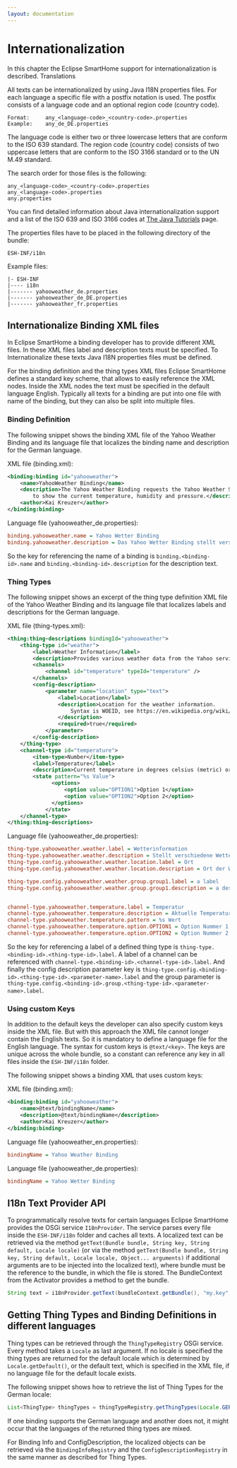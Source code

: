 ```yaml
---
layout: documentation
---
```


# Internationalization

In this chapter the Eclipse SmartHome support for internationalization is described. 
Translations

All texts can be internationalized by using Java I18N properties files. For each language a specific file with a postfix notation is used. The postfix consists of a language code and an optional region code (country code).

```
Format:     any_<language-code>_<country-code>.properties
Example:    any_de_DE.properties
```

The language code is either two or three lowercase letters that are conform to the ISO 639 standard. The region code (country code) consists of two uppercase letters that are conform to the ISO 3166 standard or to the UN M.49 standard.

The search order for those files is the following:

```
any_<language-code>_<country-code>.properties
any_<language-code>.properties
any.properties
```

You can find detailed information about Java internationalization support and a list of the ISO 639 and ISO 3166 codes at [The Java Tutorials](http://docs.oracle.com/javase/tutorial/i18n/locale/create.html) page. 

The properties files have to be placed in the following directory of the bundle:

```
ESH-INF/i18n
```

Example files:

```
|- ESH-INF
|---- i18n
|------- yahooweather_de.properties
|------- yahooweather_de_DE.properties
|------- yahooweather_fr.properties
```

## Internationalize Binding XML files

In Eclipse SmartHome a binding developer has to provide different XML files. In these XML files label and description texts must be specified. To Internationalize these texts Java I18N properties files must be defined.

For the binding definition and the thing types XML files Eclipse SmartHome defines a standard key scheme, that allows to easily reference the XML nodes. Inside the XML nodes the text must be specified in the default language English. Typically all texts for a binding are put into one file with name of the binding, but they can also be split into multiple files.

### Binding Definition

The following snippet shows the binding XML file of the Yahoo Weather Binding and its language file that localizes the binding name and description for the German language.

XML file (binding.xml):

```xml
<binding:binding id="yahooweather">
    <name>YahooWeather Binding</name>
    <description>The Yahoo Weather Binding requests the Yahoo Weather Service
		to show the current temperature, humidity and pressure.</description>
    <author>Kai Kreuzer</author>
</binding:binding>
```

Language file (yahooweather_de.properties):

```ini
binding.yahooweather.name = Yahoo Wetter Binding
binding.yahooweather.description = Das Yahoo Wetter Binding stellt verschiedene Wetterdaten wie die Temperatur, die Luftfeuchtigkeit und den Luftdruck für konfigurierbare Orte vom yahoo Wetterdienst bereit.
```

So the key for referencing the name of a binding is `binding.<binding-id>.name` and `binding.<binding-id>.description` for the description text. 

### Thing Types

The following snippet shows an excerpt of the thing type definition XML file of the Yahoo Weather Binding and its language file that localizes labels and descriptions for the German language.

XML file (thing-types.xml):

```xml
<thing:thing-descriptions bindingId="yahooweather">
    <thing-type id="weather">
        <label>Weather Information</label>
        <description>Provides various weather data from the Yahoo service</description>
		<channels>
			<channel id="temperature" typeId="temperature" />
		</channels>
        <config-description>
            <parameter name="location" type="text">
                <label>Location</label>
                <description>Location for the weather information.
                    Syntax is WOEID, see https://en.wikipedia.org/wiki/WOEID.
                </description>
				<required>true</required>
            </parameter>
        </config-description>
    </thing-type>
    <channel-type id="temperature">
        <item-type>Number</item-type>
        <label>Temperature</label>
        <description>Current temperature in degrees celsius (metric) or fahrenheit (us)</description>
        <state pattern="%s Value">
              <options>
                  <option value="OPTION1">Option 1</option>
                  <option value="OPTION2">Option 2</option>
              </options>
            </state>
    </channel-type>
</thing:thing-descriptions>

```

Language file (yahooweather_de.properties):

```ini
thing-type.yahooweather.weather.label = Wetterinformation
thing-type.yahooweather.weather.description = Stellt verschiedene Wetterdaten vom yahoo Wetterdienst bereit.
thing-type.config.yahooweather.weather.location.label = Ort
thing-type.config.yahooweather.weather.location.description = Ort der Wetterinformation.

thing-type.config.yahooweather.weather.group.group1.label = a label
thing-type.config.yahooweather.weather.group.group1.description = a description


channel-type.yahooweather.temperature.label = Temperatur
channel-type.yahooweather.temperature.description = Aktuelle Temperatur in Grad Celsius (metrisch) oder Grad Fahrenheit (us)
channel-type.yahooweather.temperature.pattern = %s Wert
channel-type.yahooweather.temperature.option.OPTION1 = Option Nummer 1
channel-type.yahooweather.temperature.option.OPTION2 = Option Nummer 2
```

So the key for referencing a label of a defined thing type is `thing-type.<binding-id>.<thing-type-id>.label`. A label of a channel can be referenced with `channel-type.<binding-id>.<channel-type-id>.label`. And finally the config description parameter key is `thing-type.config.<binding-id>.<thing-type-id>.<parameter-name>.label` and the group parameter is `thing-type.config.<binding-id>.group.<thing-type-id>.<parameter-name>.label`.

### Using custom Keys

In addition to the default keys the developer can also specify custom keys inside the XML file. But with this approach the XML file cannot longer contain the English texts. So it is mandatory to define a language file for the English language. The syntax for custom keys is `@text/<key>`. The keys are unique across the whole bundle, so a constant can reference any key in all files inside the `ESH-INF/i18n` folder.

The following snippet shows a binding XML that uses custom keys:

XML file (binding.xml):

```xml
<binding:binding id="yahooweather">
    <name>@text/bindingName</name>
    <description>@text/bindingName</description>
    <author>Kai Kreuzer</author>
</binding:binding>
```

Language file (yahooweather_en.properties):

```ini
bindingName = Yahoo Weather Binding
```

Language file (yahooweather_de.properties):

```ini
bindingName = Yahoo Wetter Binding
```

## I18n Text Provider API

To programmatically resolve texts for certain languages Eclipse SmartHome provides the OSGi service `I18nProvider`. The service parses every file inside the `ESH-INF/i18n` folder and caches all texts. A localized text can be retrieved via the method `getText(Bundle bundle, String key, String default, Locale locale)` (or via the method `getText(Bundle bundle, String key, String default, Locale locale, Object... arguments)` if additional arguments are to be injected into the localized text), where bundle must be the reference to the bundle, in which the file is stored. The BundleContext from the Activator provides a method to get the bundle.

```java
String text = i18nProvider.getText(bundleContext.getBundle(), "my.key", "DefaultValue", Locale.GERMAN);
```

## Getting Thing Types and Binding Definitions in different languages

Thing types can be retrieved through the `ThingTypeRegistry` OSGi service. Every method takes a `Locale` as last argument. If no locale is specified the thing types are returned for the default locale which is determined by `Locale.getDefault()`, or the default text, which is specified in the XML file, if no language file for the default locale exists.

The following snippet shows how to retrieve the list of Thing Types for the German locale:

```java
List<ThingType> thingTypes = thingTypeRegistry.getThingTypes(Locale.GERMAN);
```

If one binding supports the German language and another does not, it might occur that the languages of the returned thing types are mixed.

For Binding Info and ConfigDescription, the localized objects can be retrieved via the `BindingInfoRegistry` and the `ConfigDescriptionRegistry` in the same manner as described for Thing Types.

